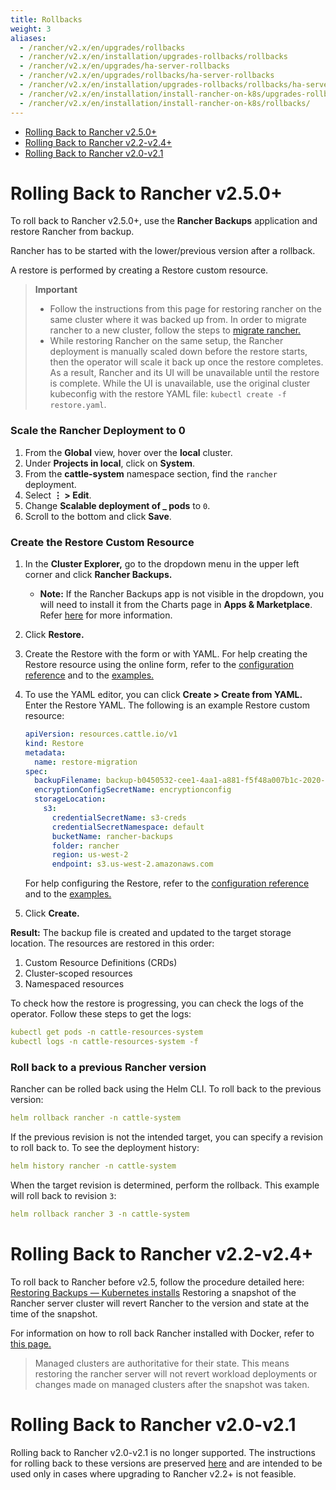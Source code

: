 ```yaml
---
title: Rollbacks
weight: 3
aliases:
  - /rancher/v2.x/en/upgrades/rollbacks
  - /rancher/v2.x/en/installation/upgrades-rollbacks/rollbacks
  - /rancher/v2.x/en/upgrades/ha-server-rollbacks
  - /rancher/v2.x/en/upgrades/rollbacks/ha-server-rollbacks
  - /rancher/v2.x/en/installation/upgrades-rollbacks/rollbacks/ha-server-rollbacks
  - /rancher/v2.x/en/installation/install-rancher-on-k8s/upgrades-rollbacks/rollbacks
  - /rancher/v2.x/en/installation/install-rancher-on-k8s/rollbacks/
---
```


- [Rolling Back to Rancher v2.5.0+](#rolling-back-to-rancher-v2-5-0)
- [Rolling Back to Rancher v2.2-v2.4+](#rolling-back-to-rancher-v2-2-v2-4)
- [Rolling Back to Rancher v2.0-v2.1](#rolling-back-to-rancher-v2-0-v2-1)

# Rolling Back to Rancher v2.5.0+

To roll back to Rancher v2.5.0+, use the **Rancher Backups** application and restore Rancher from backup.

Rancher has to be started with the lower/previous version after a rollback.

A restore is performed by creating a Restore custom resource.

> **Important**
>
> * Follow the instructions from this page for restoring rancher on the same cluster where it was backed up from. In order to migrate rancher to a new cluster, follow the steps to [migrate rancher.](../../../how-to-guides/new-user-guides/backup-restore-and-disaster-recovery/migrate-rancher-to-new-cluster.md)
> * While restoring Rancher on the same setup, the Rancher deployment is manually scaled down before the restore starts, then the operator will scale it back up once the restore completes. As a result, Rancher and its UI will be unavailable until the restore is complete. While the UI is unavailable, use the original cluster kubeconfig with the restore YAML file: `kubectl create -f restore.yaml`.

### Scale the Rancher Deployment to 0

1. From the **Global** view, hover over the **local** cluster.
1. Under **Projects in local**, click on **System**.
1. From the **cattle-system** namespace section, find the `rancher` deployment.
1. Select **&#8942; > Edit**.
1. Change **Scalable deployment of _ pods** to `0`.
1. Scroll to the bottom and click **Save**.

### Create the Restore Custom Resource

1. In the **Cluster Explorer,** go to the dropdown menu in the upper left corner and click **Rancher Backups.**
	* **Note:** If the Rancher Backups app is not visible in the dropdown, you will need to install it from the Charts page in **Apps & Marketplace**. Refer [here](../../../pages-for-subheaders/helm-charts-in-rancher.md#charts) for more information.
1. Click **Restore.**
1. Create the Restore with the form or with YAML. For help creating the Restore resource using the online form, refer to the [configuration reference](../../../reference-guides/backup-restore-configuration/restore-configuration.md) and to the [examples.](../../../reference-guides/backup-restore-configuration/examples.md)
1. To use the YAML editor, you can click **Create > Create from YAML.** Enter the Restore YAML. The following is an example Restore custom resource:

    ```yaml
    apiVersion: resources.cattle.io/v1
	kind: Restore
	metadata:
	  name: restore-migration
	spec:
	  backupFilename: backup-b0450532-cee1-4aa1-a881-f5f48a007b1c-2020-09-15T07-27-09Z.tar.gz
	  encryptionConfigSecretName: encryptionconfig
	  storageLocation:
	    s3:
	      credentialSecretName: s3-creds
	      credentialSecretNamespace: default
	      bucketName: rancher-backups
	      folder: rancher
	      region: us-west-2
	      endpoint: s3.us-west-2.amazonaws.com
      ```
	For help configuring the Restore, refer to the [configuration reference](../../../reference-guides/backup-restore-configuration/restore-configuration.md) and to the [examples.](../../../reference-guides/backup-restore-configuration/examples.md)

1. Click **Create.**

**Result:** The backup file is created and updated to the target storage location. The resources are restored in this order:

1. Custom Resource Definitions (CRDs)
2. Cluster-scoped resources
3. Namespaced resources

To check how the restore is progressing, you can check the logs of the operator. Follow these steps to get the logs:

```yaml
kubectl get pods -n cattle-resources-system
kubectl logs -n cattle-resources-system -f
```

### Roll back to a previous Rancher version

Rancher can be rolled back using the Helm CLI. To roll back to the previous version:

```yaml
helm rollback rancher -n cattle-system
```

If the previous revision is not the intended target, you can specify a revision to roll back to. To see the deployment history:

```yaml
helm history rancher -n cattle-system
```

When the target revision is determined, perform the rollback. This example will roll back to revision `3`:

```yaml
helm rollback rancher 3 -n cattle-system
```

# Rolling Back to Rancher v2.2-v2.4+

To roll back to Rancher before v2.5, follow the procedure detailed here: [Restoring Backups — Kubernetes installs]({{<baseurl>}}/rancher/v2.0-v2.4/en/backups/restore/rke-restore/) Restoring a snapshot of the Rancher server cluster will revert Rancher to the version and state at the time of the snapshot.

For information on how to roll back Rancher installed with Docker, refer to [this page.](../other-installation-methods/rancher-on-a-single-node-with-docker/roll-back-docker-installed-rancher.md)

> Managed clusters are authoritative for their state. This means restoring the rancher server will not revert workload deployments or changes made on managed clusters after the snapshot was taken.

# Rolling Back to Rancher v2.0-v2.1

Rolling back to Rancher v2.0-v2.1 is no longer supported. The instructions for rolling back to these versions are preserved [here]({{<baseurl>}}/rancher/v2.0-v2.4/en/backups/restore/rke-restore/v2.0-v2.1) and are intended to be used only in cases where upgrading to Rancher v2.2+ is not feasible.
